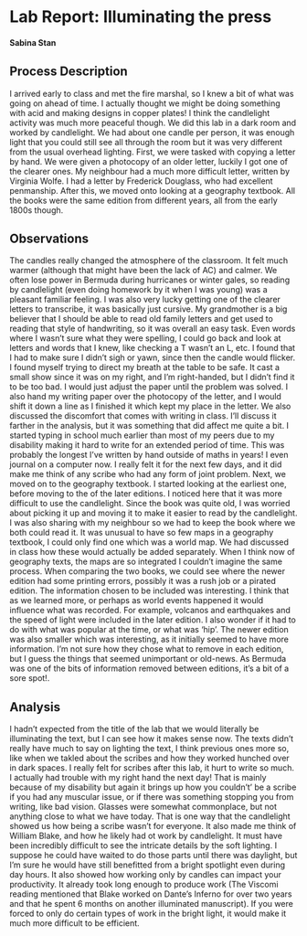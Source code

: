 
# Lab Report: Illuminating the press

#### Sabina Stan

## Process Description

I arrived early to class and met the fire marshal, so I knew a bit of what was going on ahead of time. I actually thought we might be doing something with acid and making designs in copper plates! I think the candlelight activity was much more peaceful though.
We did this lab in a dark room and worked by candlelight. We had about one candle per person, it was enough light that you could still see all through the room but it was very different from the usual overhead lighting. First, we were tasked with copying a letter by hand. We were given a photocopy of an older letter, luckily I got one of the clearer ones. My neighbour had a much more difficult letter, written by Virginia Wolfe. I had a letter by Frederick Douglass, who had excellent penmanship. After this, we moved onto looking at a geography textbook. All the books were the same edition from different years, all from the early 1800s though. 
 
## Observations

The candles really changed the atmosphere of the classroom. It felt much warmer (although that might have been the lack of AC) and calmer. We often lose power in Bermuda during hurricanes or winter gales, so reading by candlelight (even doing homework by it when I was young) was a pleasant familiar feeling. I was also very lucky getting one of the clearer letters to transcribe, it was basically just cursive. My grandmother is a big believer that I should be able to read old family letters and get used to reading that style of handwriting, so it was overall an easy task. Even words where I wasn’t sure what they were spelling, I could go back and look at letters and words that I knew, like checking a T wasn’t an L, etc. I found that I had to make sure I didn’t sigh or yawn, since then the candle would flicker. I found myself trying to direct my breath at the table to be safe. It cast a small show since it was on my right, and I’m right-handed, but I didn’t find it to be too bad. I would just adjust the paper until the problem was solved. I also hand my writing paper over the photocopy of the letter, and I would shift it down a line as I finished it which kept my place in the letter. We also discussed the discomfort that comes with writing in class. I’ll discuss it farther in the analysis, but it was something that did affect me quite a bit. I started typing in school much earlier than most of my peers due to my disability making it hard to write for an extended period of time. This was probably the longest I’ve written by hand outside of maths in years! I even journal on a computer now. I really felt it for the next few days, and it did make me think of any scribe who had any form of joint problem. 
Next, we moved on to the geography textbook. I started looking at the earliest one, before moving to the of the later editions. I noticed here that it was more difficult to use the candlelight. Since the book was quite old, I was worried about picking it up and moving it to make it easier to read by the candlelight. I was also sharing with my neighbour so we had to keep the book where we both could read it. It was unusual to have so few maps in a geography textbook, I could only find one which was a world map. We had discussed in class how these would actually be added separately. When I think now of geography texts, the maps are so integrated I couldn’t imagine the same process. When comparing the two books, we could see where the newer edition had some printing errors, possibly it was a rush job or a pirated edition. The information chosen to be included was interesting. I think that as we learned more, or perhaps as world events happened it would influence what was recorded. For example, volcanos and earthquakes and the speed of light were included in the later edition. I also wonder if it had to do with what was popular at the time, or what was ‘hip’. The newer edition was also smaller which was interesting, as it initially seemed to have more information. I’m not sure how they chose what to remove in each edition, but I guess the things that seemed unimportant or old-news. As Bermuda was one of the bits of information removed between editions, it’s a bit of a sore spot!. 


## Analysis

I hadn’t expected from the title of the lab that we would literally be illuminating the text, but I can see how it makes sense now. The texts didn’t really have much to say on lighting the text, I think previous ones more so, like when we takled about the scribes and how they worked hunched over in dark spaces. I really felt for scribes after this lab, it hurt to write so much. I actually had trouble with my right hand the next day! That is mainly because of my disability but again it brings up how you couldn’t’ be a scribe if you had any muscular issue, or if there was something stopping you from writing, like bad vision. Glasses were somewhat commonplace, but not anything close to what we have today. That is one way that the candlelight showed us how being a scribe wasn’t for everyone. It also made me think of William Blake, and how he likely had ot work by candlelight. It must have been incredibly difficult to see the intricate details by the soft lighting. I suppose he could have waited to do those parts until there was daylight, but I’m sure he would have still benefitted from a bright spotlight even during day hours. It also showed how working only by candles can impact your productivity. It already took long enough to produce work (The Viscomi reading mentioned that Blake worked on Dante’s Inferno for over two years and that he spent 6 months on another illuminated manuscript). If you were forced to only do certain types of work in the bright light, it would make it much more difficult to be efficient. 